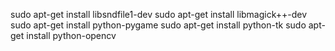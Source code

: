 sudo apt-get install libsndfile1-dev
sudo apt-get install libmagick++-dev
sudo apt-get install python-pygame
sudo apt-get install python-tk
sudo apt-get install python-opencv
